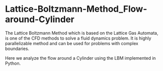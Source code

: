 # Lattice-Boltzmann-Method_Flow-around-Cylinder

The Lattice Boltzmann Method which is based on the Lattice Gas Automata, is one of the CFD methods to solve a fluid dynamics problem. It is highly parallelizable method and can be used for problems with complex boundaries.

Here we analyze the flow around a Cylinder using the LBM implemented in Python.
